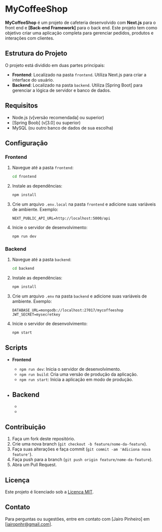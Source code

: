 # MyCoffeeShop

**MyCoffeeShop** é um projeto de cafeteria desenvolvido com **Next.js** para o front end e **[Back-end Framework]** para o back end. Este projeto tem como objetivo criar uma aplicação completa para gerenciar pedidos, produtos e interações com clientes.

## Estrutura do Projeto

O projeto está dividido em duas partes principais:

- **Frontend**: Localizado na pasta `frontend`. Utiliza Next.js para criar a interface do usuário.
- **Backend**: Localizado na pasta `backend`. Utiliza [Spring Boot] para gerenciar a lógica de servidor e banco de dados.

## Requisitos

- Node.js (v[versão recomendada] ou superior)
- [Spring Boob] (v[3.0] ou superior)
- MySQL (ou outro banco de dados de sua escolha)

## Configuração

### Frontend

1. Navegue até a pasta `frontend`:
    ```bash
    cd frontend
    ```

2. Instale as dependências:
    ```bash
    npm install
    ```

3. Crie um arquivo `.env.local` na pasta `frontend` e adicione suas variáveis de ambiente. Exemplo:
    ```env
    NEXT_PUBLIC_API_URL=http://localhost:5000/api
    ```

4. Inicie o servidor de desenvolvimento:
    ```bash
    npm run dev
    ```

### Backend

1. Navegue até a pasta `backend`:
    ```bash
    cd backend
    ```

2. Instale as dependências:
    ```bash
    npm install
    ```

3. Crie um arquivo `.env` na pasta `backend` e adicione suas variáveis de ambiente. Exemplo:
    ```env
    DATABASE_URL=mongodb://localhost:27017/mycoffeeshop
    JWT_SECRET=mysecretkey
    ```

4. Inicie o servidor de desenvolvimento:
    ```bash
    npm start
    ```

## Scripts

- **Frontend**
  - `npm run dev`: Inicia o servidor de desenvolvimento.
  - `npm run build`: Cria uma versão de produção da aplicação.
  - `npm run start`: Inicia a aplicação em modo de produção.

- **Backend**
  - 
  - 
  - 

## Contribuição

1. Faça um fork deste repositório.
2. Crie uma nova branch (`git checkout -b feature/nome-da-feature`).
3. Faça suas alterações e faça commit (`git commit -am 'Adiciona nova feature'`).
4. Faça push para a branch (`git push origin feature/nome-da-feature`).
5. Abra um Pull Request.

## Licença

Este projeto é licenciado sob a [Licença MIT](LICENSE).

## Contato

Para perguntas ou sugestões, entre em contato com [Jairo Pinheiro] em [jairopnhr@gmail.com].

